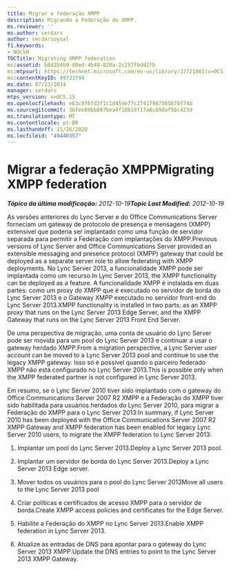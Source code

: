 ```yaml
---
title: Migrar a federação XMPP
description: Migrando a Federação do XMPP.
ms.reviewer: ''
ms.author: serdars
author: serdarsoysal
f1.keywords:
- NOCSH
TOCTitle: Migrating XMPP federation
ms:assetid: b8d2b4b9-d0ed-4b48-820a-2c257fbdd2fb
ms:mtpsurl: https://technet.microsoft.com/en-us/library/JJ721861(v=OCS.15)
ms:contentKeyID: 49733794
ms.date: 07/23/2014
manager: serdars
mtps_version: v=OCS.15
ms.openlocfilehash: e63c9f6fd3f1c1d45de77c27417987505678f74b
ms.sourcegitcommit: 36fee89bb887bea4f18b19f17a8c69daf5bc423d
ms.translationtype: MT
ms.contentlocale: pt-BR
ms.lasthandoff: 11/26/2020
ms.locfileid: "49440357"
---
```

# <a name="migrating-xmpp-federation"></a><span data-ttu-id="372c1-103">Migrar a federação XMPP</span><span class="sxs-lookup"><span data-stu-id="372c1-103">Migrating XMPP federation</span></span>

<div data-xmlns="http://www.w3.org/1999/xhtml">

<div class="topic" data-xmlns="http://www.w3.org/1999/xhtml" data-msxsl="urn:schemas-microsoft-com:xslt" data-cs="https://msdn.microsoft.com/">

<div data-asp="https://msdn2.microsoft.com/asp">



</div>

<div id="mainSection">

<div id="mainBody"><span data-ttu-id="372c1-104">

<span> </span></span><span class="sxs-lookup"><span data-stu-id="372c1-104">

<span> </span></span></span>

<span data-ttu-id="372c1-105">_**Tópico da última modificação:** 2012-10-19_</span><span class="sxs-lookup"><span data-stu-id="372c1-105">_**Topic Last Modified:** 2012-10-19_</span></span>

<span data-ttu-id="372c1-106">As versões anteriores do Lync Server e do Office Communications Server forneciam um gateway de protocolo de presença e mensagens (XMPP) extensível que poderia ser implantado como uma função de servidor separada para permitir a Federação com implantações do XMPP.</span><span class="sxs-lookup"><span data-stu-id="372c1-106">Previous versions of Lync Server and Office Communications Server provided an extensible messaging and presence protocol (XMPP) gateway that could be deployed as a separate server role to allow federating with XMPP deployments.</span></span> <span data-ttu-id="372c1-107">No Lync Server 2013, a funcionalidade XMPP pode ser implantada como um recurso.</span><span class="sxs-lookup"><span data-stu-id="372c1-107">In Lync Server 2013, the XMPP functionality can be deployed as a feature.</span></span> <span data-ttu-id="372c1-108">A funcionalidade XMPP é instalada em duas partes: como um proxy do XMPP que é executado no servidor de borda do Lync Server 2013 e o Gateway XMPP executado no servidor front-end do Lync Server 2013.</span><span class="sxs-lookup"><span data-stu-id="372c1-108">XMPP functionality is installed in two parts: as an XMPP proxy that runs on the Lync Server 2013 Edge Server, and the XMPP Gateway that runs on the Lync Server 2013 Front End Server.</span></span>

<span data-ttu-id="372c1-109">De uma perspectiva de migração, uma conta de usuário do Lync Server pode ser movida para um pool do Lync Server 2013 e continuar a usar o gateway herdado XMPP.</span><span class="sxs-lookup"><span data-stu-id="372c1-109">From a migration perspective, a Lync Server user account can be moved to a Lync Server 2013 pool and continue to use the legacy XMPP gateway.</span></span> <span data-ttu-id="372c1-110">Isso só é possível quando o parceiro federado XMPP não está configurado no Lync Server 2013.</span><span class="sxs-lookup"><span data-stu-id="372c1-110">This is possible only when the XMPP federated partner is not configured in Lync Server 2013.</span></span>

<span data-ttu-id="372c1-111">Em resumo, se o Lync Server 2010 tiver sido implantado com o gateway do Office Communications Server 2007 R2 XMPP e a Federação do XMPP tiver sido habilitada para usuários herdados do Lync Server 2010, para migrar a Federação do XMPP para o Lync Server 2013:</span><span class="sxs-lookup"><span data-stu-id="372c1-111">In summary, if Lync Server 2010 has been deployed with the Office Communications Server 2007 R2 XMPP Gateway and XMPP federation has been enabled for legacy Lync Server 2010 users, to migrate the XMPP federation to Lync Server 2013:</span></span>

1.  <span data-ttu-id="372c1-112">Implantar um pool do Lync Server 2013.</span><span class="sxs-lookup"><span data-stu-id="372c1-112">Deploy a Lync Server 2013 pool.</span></span>

2.  <span data-ttu-id="372c1-113">Implantar um servidor de borda do Lync Server 2013.</span><span class="sxs-lookup"><span data-stu-id="372c1-113">Deploy a Lync Server 2013 Edge server.</span></span>

3.  <span data-ttu-id="372c1-114">Mover todos os usuários para o pool do Lync Server 2013</span><span class="sxs-lookup"><span data-stu-id="372c1-114">Move all users to the Lync Server 2013 pool</span></span>

4.  <span data-ttu-id="372c1-115">Criar políticas e certificados de acesso XMPP para o servidor de borda.</span><span class="sxs-lookup"><span data-stu-id="372c1-115">Create XMPP access policies and certificates for the Edge Server.</span></span>

5.  <span data-ttu-id="372c1-116">Habilite a Federação do XMPP no Lync Server 2013.</span><span class="sxs-lookup"><span data-stu-id="372c1-116">Enable XMPP federation in Lync Server 2013.</span></span> 

6.  <span data-ttu-id="372c1-117">Atualize as entradas de DNS para apontar para o gateway do Lync Server 2013 XMPP.</span><span class="sxs-lookup"><span data-stu-id="372c1-117">Update the DNS entries to point to the Lync Server 2013 XMPP Gateway.</span></span>

<span data-ttu-id="372c1-118"></div>

<span> </span>

</div>

</div>

</span><span class="sxs-lookup"><span data-stu-id="372c1-118"></div>

<span> </span>

</div>

</div>

</span></span></div>

